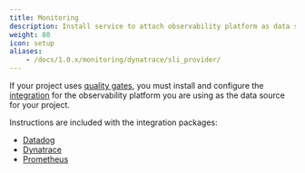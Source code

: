 ```yaml
---
title: Monitoring
description: Install service to attach observability platform as data source for quality gates
weight: 80
icon: setup
aliases:
    - /docs/1.0.x/monitoring/dynatrace/sli_provider/
---
```


If your project uses [quality gates](../../concepts/quality_gates/),
you must install and configure the [integration](../../integrations/)
for the observability platform you are using as the data source for your project.

Instructions are included with the integration packages:

* [Datadog](https://artifacthub.io/packages/keptn/keptn-integrations/datadog-service)
* [Dynatrace](https://artifacthub.io/packages/keptn/keptn-integrations/dynatrace-service)
* [Prometheus](https://artifacthub.io/packages/keptn/keptn-integrations/prometheus-service)


